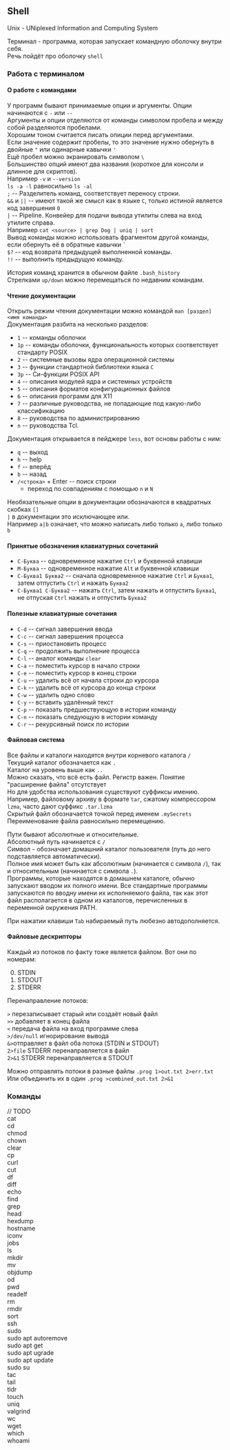 ## Shell

Unix - UNiplexed Information and Computing System

Терминал - программа, которая запускает командную оболочку внутри себя.<br>
Речь пойдёт про оболочку `shell`<br>

### Работа с терминалом

#### О работе с командами
У программ бывают принимаемые опции и аргументы. Опции начинаются с `-` или `--`<br>
Аргументы и опции отделяются от команды символом пробела и между собой разделяются пробелами.<br>
Хорошим тоном считается писать опиции перед аргументами.<br>
Если значение содержит пробелы, то это значение нужно обернуть в двойные `"` или одинарные кавычки `'`<br>
Ещё пробел можно экранировать символом `\`<br>
Большинство опций имеют два названия (короткое для консоли и длинное для скриптов).<br>
Например `-v` и `--version`<br>
`ls -a -l` равносильно `ls -al`<br>
`;` -- Разделитель команд, соответствует переносу строки.<br>
`&&` и `||` -- имеют такой же смысл как в языке `C`, только истиной является код завершения `0`<br>
`|` -- Pipeline. Конвейер для подачи вывода утилиты слева на вход утилите справа.<br>
Например `cat <source> | grep Dog | uniq | sort`<br>
Вывод команды можно использовать фрагментом другой команды, если обернуть её в обратные кавычки ``` ` ```<br>
`$?` -- код возврата предыдущей выполненной команды.<br>
`!!` -- выполнить предыдущую команду.<br>

История команд хранится в обычном файле `.bash_history`<br>
Стрелками `up/down` можно перемещаться по недавним командам.<br>

#### Чтение документации
Открыть режим чтения документации можно командой `man [раздел] <имя команды>`<br>
Документация разбита на несколько разделов:

* `1` -- команды оболочки
* `1p` -- команды оболочки, функциональность которых соответствует стандарту POSIX
* `2` -- системные вызовы ядра операционной системы
* `3` -- функции стандартной библиотеки языка `C`
* `3p` -- Си-функции POSIX API
* `4` -- описания модулей ядра и системных устройств
* `5` -- описания форматов конфигурационных файлов
* `6` -- описания программ для X11
* `7` -- различные руководства, не попадающие под какую-либо классификацию
* `8` -- руководства по администрированию
* `n` -- руководства Tcl.

Документация открывается в пейджере `less`, вот основы работы с ним:

* `q` -- выход
* `h` -- help
* `f` -- вперёд
* `b` -- назад
* `/<строка>` + Enter -- поиск строки
  * переход по совпадениям с помощью `n` и `N`

Необязательные опции в документации обозначаются в квадратных скобках `[]`<br>
`|` в документации это исключающее или.<br>
Например `a|b` означает, что можно написать либо только `a`, либо только `b`<br>

#### Принятые обозначения клавиатурных сочетаний
* `C-Буква` -- одновременное нажатие `Ctrl` и буквенной клавиши
* `M-Буква` -- одновременное нажатие `Alt` и буквенной клавиши
* `C-Буква1 Буква2` -- сначала одновременное нажатие `Ctrl` и `Буква1`, затем отпустить `Ctrl` и нажать `Буква2`
* `C-Буква1 C-Буква2` -- нажать `Ctrl`, затем нажать и отпустить `Буква1`, не отпуская `Ctrl`  нажать и отпустить `Буква2`

#### Полезные клавиатурные сочетания

* `C-d` -- сигнал завершения ввода
* `C-c` -- сигнал завершения процесса
* `C-s` -- приостановить процесс
* `C-q` -- продолжить выполнение процесса
* `C-l` -- аналог команды `clear`
* `C-a` -- поместить курсор в начало строки
* `C-e` -- поместить курсор в конец строки
* `C-u` -- удалить всё от начала строки до курсора
* `C-k` -- удалить всё от курсора до конца строки
* `C-w` -- удалить одно слово
* `C-y` -- вставить удалённый текст
* `C-p` -- показать предшествующую в истории команду
* `C-n` -- показать следующую в истории команду
* `C-r` -- рекурсивный поиск по истории

#### Файловая система
Все файлы и каталоги находятся внутри корневого каталога `/`<br>
Текущий каталог обозначается как `.`<br>
Каталог на уровень выше как `..`<br>
Можно сказать, что всё есть файл. Регистр важен. Понятие "расширение файла" отсутствует<br>
Но для удобства использования существуют суффиксы имению.<br>
Например, файловому архиву в формате `tar`, сжатому компрессором `lzma`, часто дают суффикс `.tar.lzma`<br>
Скрытый файл обозначается точкой перед именем `.mySecrets`<br>
Переименование файла равносильно перемещению.<br>

Пути бывают абсолютные и относительные.<br>
Абсолютный путь начинается с `/`<br>
Символ `~` обозначает домашний каталог пользователя (путь до него подставляется автоматически).<br>
Полное имя может быть как абсолютным (начинается с символа `/`), так и относительным (начинается с символа `.`).<br>
Программы, которые находятся в домашнем каталоге, обычно запускают вводом их полного имени.
Все стандартные программы запускаются по вводну имени их исполняемого файла, так как этот файл располагается в одном из каталогов, перечисленных в переменной окружения PATH.<br>

При нажатии клавиши `Tab` набираемый путь любезно автодополняется.<br>

#### Файловые дескрипторы
Каждый из потоков по факту тоже является файлом. Вот они по номерам:

0. STDIN
1. STDOUT
2. STDERR

Перенаправление потоков:

`>` перезаписывает старый или создаёт новый файл<br>
`>>` добавляет в конец файла<br>
`<` передача файла на вход программе слева<br>
`>/dev/null` игнорирование вывода<br>
`&>`отправляет в файл оба потока (STDIN и STDOUT)<br>
`2>file` STDERR перенаправляется в файл<br>
`2>&1` STDERR перенаправляется в STDOUT<br>

Можно отправлять потоки в разные файлы `.prog 1>out.txt 2>err.txt`<br>
Или объединить их в один `.prog >combined_out.txt 2>&1`<br>

### Команды

// TODO<br>
cat<br>
cd<br>
chmod<br>
chown<br>
clear<br>
cp<br>
curl<br>
cut<br>
df<br>
diff<br>
echo<br>
find<br>
grep<br>
head<br>
hexdump<br>
hostname<br>
iconv<br>
jobs<br>
ls<br>
mkdir<br>
mv<br>
objdump<br>
od<br>
pwd<br>
readelf<br>
rm<br>
rmdir<br>
sort<br>
ssh<br>
sudo<br>
sudo apt autoremove<br>
sudo apt get<br>
sudo apt ugrade<br>
sudo apt update<br>
sudo su<br>
tac<br>
tail<br>
tldr<br>
touch<br>
uniq<br>
valgrind<br>
wc<br>
wget<br>
which<br>
whoami<br>
